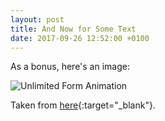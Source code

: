```yaml
---
layout: post
title: And Now for Some Text
date: 2017-09-26 12:52:00 +0100
---
```

As a bonus, here's an image:

![Unlimited Form Animation](https://vignette.wikia.nocookie.net/random-ness/images/6/68/GIF_-_Wonderful_101_Thumbs_Up.gif)

Taken from [here](http://random-ness.wikia.com/wiki/File:GIF_-_Wonderful_101_Thumbs_Up.gif){:target="_blank"}.